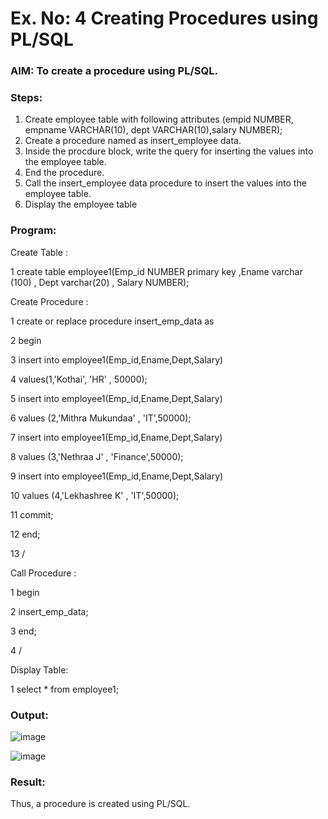 # Ex. No: 4 Creating Procedures using PL/SQL

### AIM: To create a procedure using PL/SQL.

### Steps:
1. Create employee table with following attributes (empid NUMBER, empname VARCHAR(10), dept VARCHAR(10),salary NUMBER);
2. Create a procedure named as insert_employee data.
3. Inside the procdure block, write the query for inserting the values into the employee table.
4. End the procedure.
5. Call the insert_employee data procedure to insert the values into the employee table.
6. Display the employee table

### Program:
Create Table :


1 create table employee1(Emp_id NUMBER primary key ,Ename varchar (100) , Dept varchar(20) , Salary NUMBER);


Create Procedure :


1  create or replace procedure insert_emp_data as


2  begin


3  insert into employee1(Emp_id,Ename,Dept,Salary)


4  values(1,'Kothai', 'HR' , 50000);


  5  insert into employee1(Emp_id,Ename,Dept,Salary)

  
  6  values (2,'Mithra Mukundaa' , 'IT',50000);

  
  7  insert into employee1(Emp_id,Ename,Dept,Salary)

  
  8  values (3,'Nethraa J' , 'Finance',50000);

  
  9  insert into employee1(Emp_id,Ename,Dept,Salary)

  
 10  values (4,'Lekhashree K' , 'IT',50000);

 
 11  commit;

 
 12  end;

 
 13  /

 
 Call Procedure :

 
  1  begin

  
  2  insert_emp_data;

  
  3  end;

  
  4  /

  
  Display Table:

  
  1  select * from employee1;

  
### Output:
![image](https://github.com/KothaiKumar/Ex-No-4-Creating-Procedures-using-PL-SQL/assets/121215739/54f1064d-ad31-41f2-8d27-4a3ba89fcb7c)

![image](https://github.com/KothaiKumar/Ex-No-4-Creating-Procedures-using-PL-SQL/assets/121215739/b353f0bb-91a6-42e0-a9bc-d0a6d8471d41)


### Result:
Thus, a procedure is created using PL/SQL.
